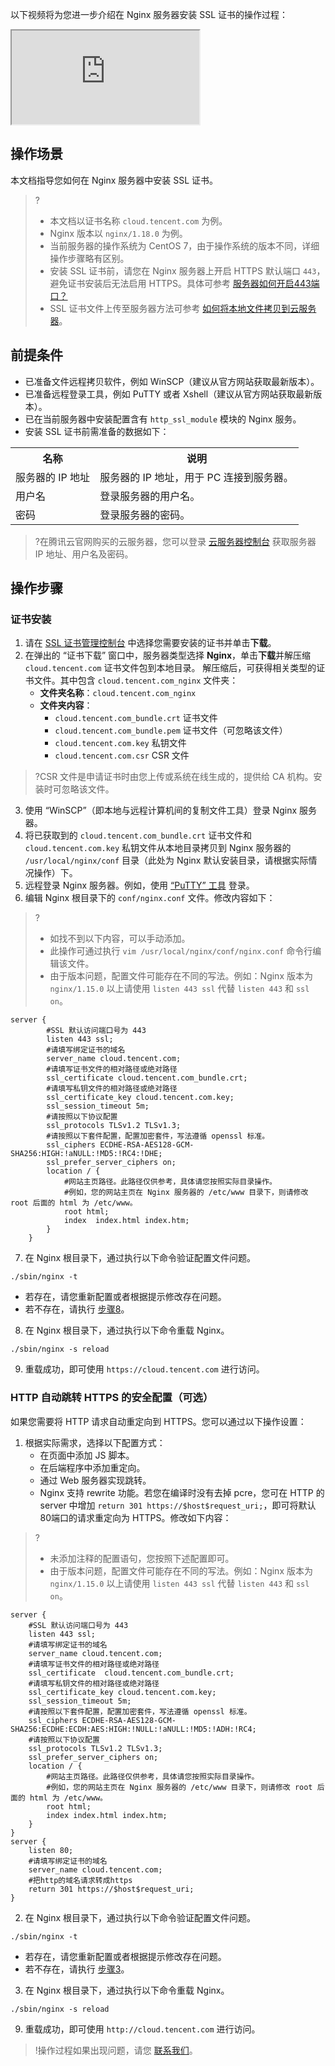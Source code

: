 以下视频将为您进一步介绍在 Nginx 服务器安装 SSL 证书的操作过程：
<div class="doc-video-mod"><iframe src="https://cloud.tencent.com/edu/learning/quick-play/3386-59866?source=gw.doc.media&withPoster=1&notip=1"></iframe></div>

## 操作场景
本文档指导您如何在 Nginx 服务器中安装 SSL 证书。
>?
>- 本文档以证书名称 `cloud.tencent.com` 为例。
>- Nginx 版本以 `nginx/1.18.0` 为例。
>- 当前服务器的操作系统为 CentOS 7，由于操作系统的版本不同，详细操作步骤略有区别。
>- 安装 SSL 证书前，请您在 Nginx 服务器上开启 HTTPS 默认端口 `443`，避免证书安装后无法启用 HTTPS。具体可参考 [服务器如何开启443端口？](https://cloud.tencent.com/document/product/400/45144)
>- SSL 证书文件上传至服务器方法可参考 [如何将本地文件拷贝到云服务器](https://cloud.tencent.com/document/product/213/39138)。
>
## 前提条件
- 已准备文件远程拷贝软件，例如 WinSCP（建议从官方网站获取最新版本）。
- 已准备远程登录工具，例如 PuTTY 或者 Xshell（建议从官方网站获取最新版本）。
- 已在当前服务器中安装配置含有 `http_ssl_module` 模块的 Nginx 服务。
- 安装 SSL 证书前需准备的数据如下：
<table>
<tr>
<th>名称</th>
<th>说明</th>
</tr>
<tr>
<td>服务器的 IP 地址</td>
<td>服务器的 IP 地址，用于 PC 连接到服务器。</td>
</tr>
<tr>
<td>用户名</td>
<td>登录服务器的用户名。</td>
</tr>
<tr>
<td>密码</td>
<td> 登录服务器的密码。</td>
</tr>
</table>

>?在腾讯云官网购买的云服务器，您可以登录 [云服务器控制台](https://console.cloud.tencent.com/cvm)  获取服务器 IP 地址、用户名及密码。


## 操作步骤

### 证书安装
1. 请在 [SSL 证书管理控制台](https://console.cloud.tencent.com/ssl) 中选择您需要安装的证书并单击**下载**。
2. 在弹出的 “证书下载” 窗口中，服务器类型选择 **Nginx**，单击**下载**并解压缩 `cloud.tencent.com` 证书文件包到本地目录。
解压缩后，可获得相关类型的证书文件。其中包含 `cloud.tencent.com_nginx` 文件夹：
   - **文件夹名称**：`cloud.tencent.com_nginx`
   - **文件夹内容**：
     - `cloud.tencent.com_bundle.crt` 证书文件
     - `cloud.tencent.com_bundle.pem` 证书文件（可忽略该文件）
     - `cloud.tencent.com.key` 私钥文件
     - `cloud.tencent.com.csr` CSR 文件
>?CSR 文件是申请证书时由您上传或系统在线生成的，提供给 CA 机构。安装时可忽略该文件。
>
3. 使用 “WinSCP”（即本地与远程计算机间的复制文件工具）登录 Nginx 服务器。
4. 将已获取到的 `cloud.tencent.com_bundle.crt` 证书文件和 `cloud.tencent.com.key` 私钥文件从本地目录拷贝到 Nginx 服务器的 `/usr/local/nginx/conf` 目录（此处为 Nginx 默认安装目录，请根据实际情况操作）下。
5. 远程登录 Nginx 服务器。例如，使用 [“PuTTY” 工具](https://cloud.tencent.com/document/product/213/35699#.E6.93.8D.E4.BD.9C.E6.AD.A5.E9.AA.A4) 登录。
6. 编辑 Nginx 根目录下的 `conf/nginx.conf` 文件。修改内容如下：
>?
>- 如找不到以下内容，可以手动添加。
>- 此操作可通过执行 `vim /usr/local/nginx/conf/nginx.conf` 命令行编辑该文件。
>- 由于版本问题，配置文件可能存在不同的写法。例如：Nginx 版本为 `nginx/1.15.0` 以上请使用 `listen 443 ssl` 代替 `listen 443` 和 `ssl on`。
>
```
server {
        #SSL 默认访问端口号为 443
        listen 443 ssl; 
        #请填写绑定证书的域名
        server_name cloud.tencent.com; 
        #请填写证书文件的相对路径或绝对路径
        ssl_certificate cloud.tencent.com_bundle.crt; 
        #请填写私钥文件的相对路径或绝对路径
        ssl_certificate_key cloud.tencent.com.key; 
        ssl_session_timeout 5m;
        #请按照以下协议配置
        ssl_protocols TLSv1.2 TLSv1.3; 
        #请按照以下套件配置，配置加密套件，写法遵循 openssl 标准。
        ssl_ciphers ECDHE-RSA-AES128-GCM-SHA256:HIGH:!aNULL:!MD5:!RC4:!DHE; 
        ssl_prefer_server_ciphers on;
        location / {
            #网站主页路径。此路径仅供参考，具体请您按照实际目录操作。
            #例如，您的网站主页在 Nginx 服务器的 /etc/www 目录下，则请修改 root 后面的 html 为 /etc/www。
            root html; 
            index  index.html index.htm;
        }
    }
```
7. 在 Nginx 根目录下，通过执行以下命令验证配置文件问题。
```
./sbin/nginx -t
```
   - 若存在，请您重新配置或者根据提示修改存在问题。
   - 若不存在，请执行 [步骤8](#step8)。
8. [](id:step8)在 Nginx 根目录下，通过执行以下命令重载 Nginx。
```
./sbin/nginx -s reload
```
9. 重载成功，即可使用 `https://cloud.tencent.com` 进行访问。

### HTTP 自动跳转 HTTPS 的安全配置（可选）
如果您需要将 HTTP 请求自动重定向到 HTTPS。您可以通过以下操作设置：
1. 根据实际需求，选择以下配置方式：
   - 在页面中添加 JS 脚本。
   - 在后端程序中添加重定向。
   - 通过 Web 服务器实现跳转。
   - Nginx 支持 rewrite 功能。若您在编译时没有去掉 pcre，您可在 HTTP 的 server 中增加 `return 301 https://$host$request_uri;`，即可将默认80端口的请求重定向为 HTTPS。修改如下内容：
>?
>- 未添加注释的配置语句，您按照下述配置即可。
>- 由于版本问题，配置文件可能存在不同的写法。例如：Nginx 版本为 `nginx/1.15.0` 以上请使用 `listen 443 ssl` 代替 `listen 443` 和 `ssl on`。
>
```
server {
    #SSL 默认访问端口号为 443
    listen 443 ssl;
    #请填写绑定证书的域名
    server_name cloud.tencent.com; 
    #请填写证书文件的相对路径或绝对路径
    ssl_certificate  cloud.tencent.com_bundle.crt; 
    #请填写私钥文件的相对路径或绝对路径
    ssl_certificate_key cloud.tencent.com.key; 
    ssl_session_timeout 5m;
    #请按照以下套件配置，配置加密套件，写法遵循 openssl 标准。
    ssl_ciphers ECDHE-RSA-AES128-GCM-SHA256:ECDHE:ECDH:AES:HIGH:!NULL:!aNULL:!MD5:!ADH:!RC4;
    #请按照以下协议配置
    ssl_protocols TLSv1.2 TLSv1.3;
    ssl_prefer_server_ciphers on;
    location / {
        #网站主页路径。此路径仅供参考，具体请您按照实际目录操作。 
        #例如，您的网站主页在 Nginx 服务器的 /etc/www 目录下，则请修改 root 后面的 html 为 /etc/www。
        root html;
        index index.html index.htm;
    }
}
server {
    listen 80;
    #请填写绑定证书的域名
    server_name cloud.tencent.com; 
    #把http的域名请求转成https
    return 301 https://$host$request_uri; 
}
``` 
2. 在 Nginx 根目录下，通过执行以下命令验证配置文件问题。
```
./sbin/nginx -t
```
   - 若存在，请您重新配置或者根据提示修改存在问题。
   - 若不存在，请执行 [步骤3](#step3)。
3. [](id:step3)在 Nginx 根目录下，通过执行以下命令重载 Nginx。
```
./sbin/nginx -s reload
```
9. 重载成功，即可使用 `http://cloud.tencent.com` 进行访问。

>!操作过程如果出现问题，请您 [联系我们](https://cloud.tencent.com/document/product/400/35259)。

